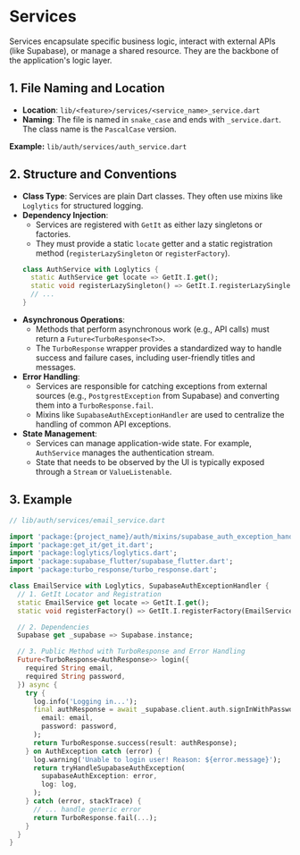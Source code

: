# Services

Services encapsulate specific business logic, interact with external APIs (like Supabase), or manage a shared resource. They are the backbone of the application's logic layer.

## 1. File Naming and Location

-   **Location**: `lib/<feature>/services/<service_name>_service.dart`
-   **Naming**: The file is named in `snake_case` and ends with `_service.dart`. The class name is the `PascalCase` version.

**Example:** `lib/auth/services/auth_service.dart`

## 2. Structure and Conventions

-   **Class Type**: Services are plain Dart classes. They often use mixins like `Loglytics` for structured logging.
-   **Dependency Injection**:
    -   Services are registered with `GetIt` as either lazy singletons or factories.
    -   They must provide a static `locate` getter and a static registration method (`registerLazySingleton` or `registerFactory`).
    ```dart
    class AuthService with Loglytics {
      static AuthService get locate => GetIt.I.get();
      static void registerLazySingleton() => GetIt.I.registerLazySingleton(AuthService.new);
      // ...
    }
    ```
-   **Asynchronous Operations**:
    -   Methods that perform asynchronous work (e.g., API calls) must return a `Future<TurboResponse<T>>`.
    -   The `TurboResponse` wrapper provides a standardized way to handle success and failure cases, including user-friendly titles and messages.
-   **Error Handling**:
    -   Services are responsible for catching exceptions from external sources (e.g., `PostgrestException` from Supabase) and converting them into a `TurboResponse.fail`.
    -   Mixins like `SupabaseAuthExceptionHandler` are used to centralize the handling of common API exceptions.
-   **State Management**:
    -   Services can manage application-wide state. For example, `AuthService` manages the authentication stream.
    -   State that needs to be observed by the UI is typically exposed through a `Stream` or `ValueListenable`.

## 3. Example

```dart
// lib/auth/services/email_service.dart

import 'package:{project_name}/auth/mixins/supabase_auth_exception_handler.dart';
import 'package:get_it/get_it.dart';
import 'package:loglytics/loglytics.dart';
import 'package:supabase_flutter/supabase_flutter.dart';
import 'package:turbo_response/turbo_response.dart';

class EmailService with Loglytics, SupabaseAuthExceptionHandler {
  // 1. GetIt Locator and Registration
  static EmailService get locate => GetIt.I.get();
  static void registerFactory() => GetIt.I.registerFactory(EmailService.new);

  // 2. Dependencies
  Supabase get _supabase => Supabase.instance;

  // 3. Public Method with TurboResponse and Error Handling
  Future<TurboResponse<AuthResponse>> login({
    required String email,
    required String password,
  }) async {
    try {
      log.info('Logging in...');
      final authResponse = await _supabase.client.auth.signInWithPassword(
        email: email,
        password: password,
      );
      return TurboResponse.success(result: authResponse);
    } on AuthException catch (error) {
      log.warning('Unable to login user! Reason: ${error.message}');
      return tryHandleSupabaseAuthException(
        supabaseAuthException: error,
        log: log,
      );
    } catch (error, stackTrace) {
      // ... handle generic error
      return TurboResponse.fail(...);
    }
  }
}
```
